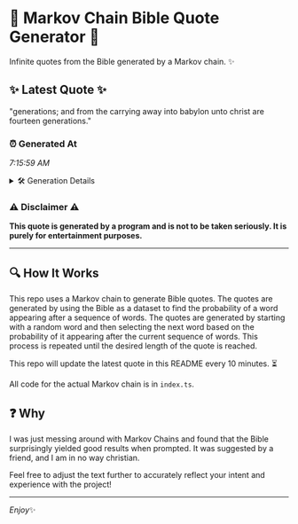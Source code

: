 # 📖 Markov Chain Bible Quote Generator 📖

Infinite quotes from the Bible generated by a Markov chain. ✨

## ✨ Latest Quote ✨
"generations; and from the carrying away into babylon unto christ are fourteen generations."

### ⏰ Generated At
*7:15:59 AM*

<details>
    <summary>🛠️ Generation Details</summary>
    <p>
        <strong>🌱 Seed:</strong> generations;<br>
        <strong>🔄 Iterations:</strong> 12<br>
        <strong>📜 Context History:</strong><br>[ generations; ]: and<br>[ generations;, and ]: from<br>[ generations;, and, from ]: the<br>[ generations;, and, from, the ]: carrying<br>[ generations;, and, from, the, carrying ]: away<br>[ generations;, and, from, the, carrying, away ]: into<br>[ and, from, the, carrying, away, into ]: babylon<br>[ from, the, carrying, away, into, babylon ]: unto<br>[ the, carrying, away, into, babylon, unto ]: christ<br>[ carrying, away, into, babylon, unto, christ ]: are<br>[ away, into, babylon, unto, christ, are ]: fourteen<br>[ into, babylon, unto, christ, are, fourteen ]: generations.<br>
    </p>
</details>

### ⚠️ Disclaimer ⚠️
**This quote is generated by a program and is not to be taken seriously. It is purely for entertainment purposes.**

---

## 🔍 How It Works

This repo uses a Markov chain to generate Bible quotes. The quotes are generated by using the Bible as a dataset to find the probability of a word appearing after a sequence of words. The quotes are generated by starting with a random word and then selecting the next word based on the probability of it appearing after the current sequence of words. This process is repeated until the desired length of the quote is reached.

This repo will update the latest quote in this README every 10 minutes. ⏳

All code for the actual Markov chain is in `index.ts`.

## ❓ Why

I was just messing around with Markov Chains and found that the Bible surprisingly yielded good results when prompted. 
It was suggested by a friend, and I am in no way christian.

Feel free to adjust the text further to accurately reflect your intent and experience with the project!

---

*Enjoy*✨
